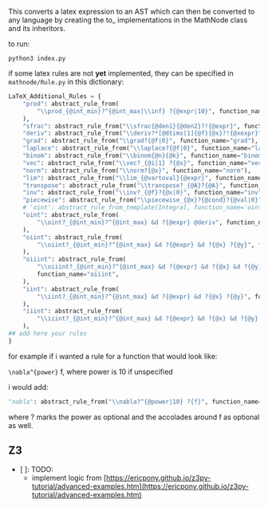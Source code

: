 This converts a latex expression to an AST which can then be converted to any language by creating the to_<language> implementations in the MathNode class and its inheritors.

to run:
```
python3 index.py
```

if some latex rules are not **yet** implemented, they can be specified in `mathnode/Rule.py` in this dictionary:

```py
LaTeX_Additional_Rules = {
    "prod": abstract_rule_from(
        "\\prod_{@int_min}?^{@int_max|\\inf} ?{@expr|10}", function_name="prod"
    ),
    "sfrac": abstract_rule_from("\\sfrac{@den1}{@den2}?!{@expr}", function_name="sfrac"),
    "deriv": abstract_rule_from("\\deriv?*[@dtims|1]{@f}{@x}?!{@xexpr}", function_name="deriv"),
    "grad": abstract_rule_from("\\grad?{@f|0}", function_name="grad"),
    "laplace": abstract_rule_from("\\laplace?{@f|0}", function_name="laplace"),
    "binom": abstract_rule_from("\\binom{@n}{@k}", function_name="binom"),
    "vec": abstract_rule_from("\\vec?_{@i|1} ?{@x}", function_name="vec"),
    "norm": abstract_rule_from("\\norm?{@x}", function_name="norm"),
    "lim": abstract_rule_from("\\lim_{@vartoval}{@expr}", function_name="lim"),
    "transpose": abstract_rule_from("\\transpose?_{@A}?{@A}", function_name="transpose"),
    "inv": abstract_rule_from("\\inv?_{@f}?{@x|0}", function_name="inv"),
    "piecewise": abstract_rule_from("\\piecewise_{@x}?{@cond}?{@val|0}", function_name="piecewise"),
    # 'oint': abstract_rule_from_template(Integral, function_name='oint')
    "oint": abstract_rule_from(
        "\\oint?_{@int_min}?^{@int_max} &d ?{@expr} @deriv", function_name="oint"
    ),
    "oiint": abstract_rule_from(
        "\\oiint?_{@int_min}?^{@int_max} &d ?{@expr} &d ?{@x} ?{@y}", function_name="oiint"
    ),
    "oiiint": abstract_rule_from(
        "\\oiiint?_{@int_min}?^{@int_max} &d ?{@expr} &d ?{@x} &d ?{@y} ?{@z}",
        function_name="oiiint",
    ),
    "iint": abstract_rule_from(
        "\\iint?_{@int_min}?^{@int_max} &d ?{@expr} &d ?{@x} ?{@y}", function_name="iint"
    ),
    "iiint": abstract_rule_from(
        "\\iiint?_{@int_min}?^{@int_max} &d ?{@expr} &d ?{@x} &d ?{@y} ?{@z}", function_name="iiint"
    ),
## add here your rules
}
```

for example if i wanted a rule for a function that would look like:

```\nabla^{power}``` f, where power is 10 if unspecified

i would add:
```py
"nabla": abstract_rule_from("\\nabla?^{@power|10} ?{f}", function_name='nabla') ## double slash to escape the slash
```
where ? marks the power as optional and the accolades around f as optional as well.



## Z3

- [ ]: TODO: 
    - implement logic from [https://ericpony.github.io/z3py-tutorial/advanced-examples.htm](https://ericpony.github.io/z3py-tutorial/advanced-examples.htm)